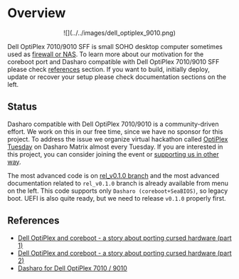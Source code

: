 # Overview

<!--

_**TBD**: this page should contain most important information about Dasharo OSF
support for Dell OptiPlex 7010/9010 including presentations, demos, external
resources, reviews etc. Currently it just points to subsecations of the
documentation._

-->

<center>
![](../../images/dell_optiplex_9010.png)
</center>

Dell OptiPlex 7010/9010 SFF is small SOHO desktop computer sometimes used as
[firewall or NAS](https://www.reddit.com/r/homelabsales/comments/uzspg3/comment/iadcyb6/?utm_source=share&utm_medium=web2x&context=3).
To learn more about our motivation for the coreboot port and Dasharo compatible
with Dell OptiPlex 7010/9010 SFF please check [references](#references) section.
If you want to build, initially deploy, update or recover your setup please
check documentation sections on the left.

## Status

Dasharo compatible with Dell OptiPlex 7010/9010 is a community-driven effort.
We work on this in our free time, since we have no sponsor for this project. To
address the issue we organize virtual hackathon called [OptiPlex
Tuesday](https://3mdeb.com/events/) on Dasharo Matrix almost every Tuesday. If
you are interested in this project, you can consider joining the event or
[supporting us in other way](../../ways-you-can-help-us.md).

The most advanced code is on [rel_v0.1.0
branch](https://github.com/Dasharo/coreboot/pull/202) and the most advanced
documentation related to `rel_v0.1.0` branch is already available from menu on
the left. This code supports only `Dasharo (coreboot+SeaBIOS)`, so legacy boot.
UEFI is also quite ready, but we need to release `v0.1.0` properly first.

## References

* [Dell OptiPlex and coreboot - a story about porting cursed hardware (part 1)](https://blog.3mdeb.com/2020/2020-06-24-dell-optiplex-port/)
* [Dell OptiPlex and coreboot - a story about porting cursed hardware (part 2)](https://blog.3mdeb.com/2021/2021-06-01-optiplex_part2/)
* [Dasharo for Dell OptiPlex 7010 / 9010](https://blog.3mdeb.com/2021/2021-11-26-optiplex-dasharo/)
